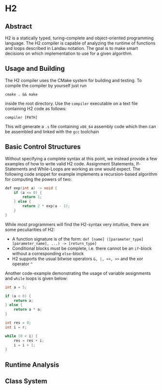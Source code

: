 # H2

## Abstract
H2 is a statically typed, turing-complete and object-oriented programming language. 
The H2 compiler is capable of analyzing the runtime of functions
and loops described in Landau notation. The goal is to make smart decisions on which
implementation to use for a given algorithm.

## Usage and Building
The H2 compiler uses the CMake system for building and testing. To compile the compiler
by yourself just run

```cmake . && make```
 
inside the root directory. Use the `compiler` executable on a text file
containing H2 code as follows:
 
```compiler [PATH]```

This will generate a `.s` file containing `x86_64` assembly code 
which then can be assembled and linked with the `gcc` toolchain

## Basic Control Structures
Without specifying a complete syntax at this point, we instead provide a few examples of how to write valid H2 code.
Assignment Statements, If-Statements and While-Loops are working as one would expect. 
The following code snippet for example implements a recursion-based algorithm for computing the powers of two:  

```c++
def exp(int a) -> void {
    if (a <= 0) {
        return 1;
    } else {
        return 2 * exp(a - 1);
    }
}
```
While most programmers will find the H2-syntax very intuitive, there are some peculiarities
of H2:
- A function signature is of the form: `def [name] ([parameter_type] [parameter_name], ...) -> [return_type]` 
- Conditional blocks must be complete, i.e. there cannot be an `if`-block without a corresponding `else`-block
- H2 supports the usual bitwise operators `&, |, <<, >>` and the xor operator `^`

Another code-example demonstrating the usage of variable assignments and `while` loops is given below:
```c++
int a = 5;

if (a < 0) {
    return a;
} else {
    return a * a;
}

int res = 0;
int i = r;

while (0 < i) {
    res = res + i;
    i = i + 1;
}
```
## Runtime Analysis

## Class System